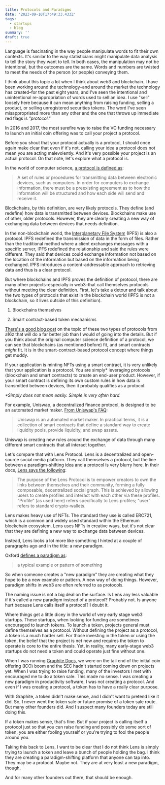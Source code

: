 ```yaml
---
title: Protocols and Paradigms
date: '2023-09-10T17:49:33.433Z'
tags:
  - startups
  - blog
summary: ''
draft: true
---
```

Language is fascinating in the way people manipulate words to fit their own contexts. It's similar to the way statisticians might manipulate data analysis to tell the story they want to tell. In both cases, the manipulation may not be intentional, but the outcomes are the same. Words and numbers are twisted to meet the needs of the person (or people) conveying them.

I think about this topic a lot when I think about web3 and blockchain. I have been working around the technology–and around the market the technology has created–for the past eight years, and I've seen the intentional and unintentional re-appropriation of words used to sell an idea. I use "sell" loosely here because it can mean anything from raising funding, selling a product, or selling unregistered securities tokens. The word I've seen misappropriated more than any other and the one that throws up immediate red flags is _"protocol."_

In 2016 and 2017, the most surefire way to raise the VC funding necessary to launch an initial coin offering was to call your project a protocol.

Before you shout that your protocol actually is a protocol, I should once again make clear that even if it's not, calling your idea a protocol does not mean you are acting malevolently. And it's very possible your project is an actual protocol. On that note, let's explore what a protocol is.

In the world of computer science, [a protocol is defined as](https://www.britannica.com/technology/protocol-computer-science):

> A set of rules or procedures for transmitting data between electronic devices, such as computers. In order for computers to exchange information, there must be a preexisting agreement as to how the information will be structured and how each side will send and receive it.

Blockchains, by this definition, are very likely protocols. They define (and redefine) how data is transmitted between devices. Blockchains make use of other, older protocols. However, they are clearly creating a new way of exchanging data between devices that needs definition.

In the non-blockchain world, the [Interplanetary File System](https://ipfs.tech/) (IPFS) is also a protocol. IPFS redefined the transmission of data in the form of files. Rather than the traditional method where a client exchanges messages with a specific server, IPFS redefined the relationship and said the rules were different. They said that devices could exchange information not based on the location of the information but based on the information being exchanged. IPFS introduces a content-addressable approach to retrieving data and thus is a clear protocol.

But where blockchains and IPFS proves the definition of protocol, there are many other projects–especially in web3–that call themselves protocols without meeting the clear definition. First, let's take a detour and talk about the two types of protocols that exist in the blockchain world (IPFS is not a blockchain, so it lives outside of this definition).

1.  Blockchains themselves
    
2.  Smart contract-based token mechanisms
    

[There's a good blog post](https://a16zcrypto.com/posts/article/decentralization-factors-web3-protocols-tables/) on the topic of these two types of protocols from a16z that will do a far better job than I would of going into the details. But if you think about the original computer science definition of a protocol, we can see that blockchains (as mentioned before) fit, and smart contracts _might_ fit. It is in the smart-contract-based protocol concept where things get muddy.

If your application is minting NFTs using a smart contract, it is very unlikely that your application is a protocol. You are simply\* leveraging protocols (blockchain and smart contracts) to create an end-user product. However, if your smart contract is defining its own custom rules in how data is transmitted between devices, then it probably qualifies as a protocol.

_\*Simply does not mean easily. Simple is very often hard._

For example, Uniswap, a decentralized finance protocol, is designed to be an automated market maker. [From Uniswap's FAQ](https://uniswap.org/faq):

> Uniswap is an automated market maker. In practical terms, it is a collection of smart contracts that define a standard way to create liquidity pools, provide liquidity, and swap assets.

Uniswap is creating new rules around the exchange of data through many different smart contracts that all interact together.

Let's compare that with Lens Protocol. Lens is a decentralized and open-source social media platform. They call themselves a protocol, but the line between a paradigm-shifting idea and a protocol is very blurry here. In their docs, [Lens says the following](https://docs.lens.xyz/docs/overview):

> The purpose of the Lens Protocol is to empower creators to own the links between themselves and their community, forming a fully composable, decentralized social graph. This is achieved by allowing users to create profiles and interact with each other via these profiles. "Profile" (as used here) refers specifically to Lens profiles; "user" refers to standard crypto-wallets.

Lens makes heavy use of NFTs. The standard they use is called ERC721, which is a common and widely used standard within the Ethereum blockchain ecosystem. Lens uses NFTs in creative ways, but it's not clear that they are defining a new way to exchange data between devices.

Instead, Lens looks a lot more like something I hinted at a couple of paragraphs ago and in the title: a new paradigm.

Oxford [defines a paradigm as](https://www.oxfordlearnersdictionaries.com/us/definition/american_english/paradigm#:~:text=paradigm-,noun,destructive%20side%20of%20human%20nature.):

> a typical example or pattern of something

So when someone creates a "new paradigm" they are creating what they hope to be a new example or pattern. A new way of doing things. However, paradigm shifts in web3 are often referred to as protocols.

The naming issue is not a big deal on the surface. Is Lens any less valuable if it's called a new paradigm instead of a protocol? Probably not. Is anyone hurt because Lens calls itself a protocol? I doubt it.

Where things get a little dicey in the world of very early stage web3 startups. These startups, when looking for funding are sometimes encouraged to launch tokens. To launch a token, projects general must define themselves as a protocol. Without defining the project as a protocol, a token is a much harder sell. For those investing in the token or using the token, the belief that the project is net new and requires the token to operate is core to the entire thesis. Yet, in reality, many early-stage web3 startups do not need a token and could operate just fine without one.

When I was running [Graphite Docs](https://graphitedocs.com), we were on the tail end of the initial coin offering (ICO) boom and the SEC hadn't started coming down on projects yet. When I was trying to raise funding, many of the investors I met with encouraged me to do a token sale. This made no sense. I was creating a new paradigm in productivity software, I was not creating a protocol. And even if I was creating a protocol, a token has to have a really clear purpose.

With Graphite, a token didn't make sense, and I didn't want to pretend like it did. So, I never went the token sale or future promise of a token sale route. But many other founders did. And I suspect many founders today are still doing this.

If a token makes sense, that's fine. But if your project is calling itself a protocol just so that you can raise funding and possibly do some sort of token, you are either fooling yourself or you're trying to fool the people around you.

Taking this back to Lens, I want to be clear that I do not think Lens is simply trying to launch a token and leave a bunch of people holding the bag. I think they are creating a paradigm-shifting platform that anyone can tap into. They may be a protocol. Maybe not. They are at very least a new paradigm, though.

And for many other founders out there, that should be enough.
